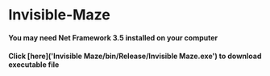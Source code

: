 # Invisible-Maze
#### You may need Net Framework 3.5 installed on your computer
#### Click [here]('Invisible Maze/bin/Release/Invisible Maze.exe') to download executable file